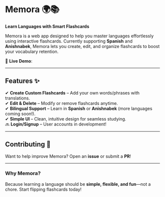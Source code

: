 # Memora 🌍📚  
**Learn Languages with Smart Flashcards**  

Memora is a web app designed to help you master languages effortlessly using interactive flashcards. Currently supporting **Spanish** and **Anishnabek**, Memora lets you create, edit, and organize flashcards to boost your vocabulary retention.  

🚀 **Live Demo**: 

---  

## **Features** ✨  
✔ **Create Custom Flashcards** – Add your own words/phrases with translations.  
✔ **Edit & Delete** – Modify or remove flashcards anytime.  
✔ **Bilingual Support** – Learn in **Spanish** or **Anishnabek** (more languages coming soon!).  
✔ **Simple UI** – Clean, intuitive design for seamless studying.  
🔜 **Login/Signup** – User accounts in development!  

---  

## **Contributing** 🤝  
Want to help improve Memora? Open an **issue** or submit a **PR**!  

---  

### **Why Memora?**  
Because learning a language should be **simple, flexible, and fun**—not a chore. Start flipping flashcards today!  
